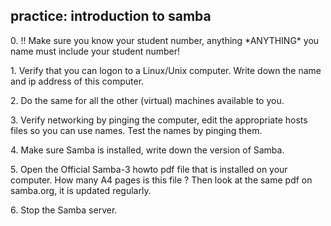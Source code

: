 ## practice: introduction to samba

0\. !! Make sure you know your student number, anything \*ANYTHING\* you
name must include your student number!

1\. Verify that you can logon to a Linux/Unix computer. Write down the
name and ip address of this computer.

2\. Do the same for all the other (virtual) machines available to you.

3\. Verify networking by pinging the computer, edit the appropriate
hosts files so you can use names. Test the names by pinging them.

4\. Make sure Samba is installed, write down the version of Samba.

5\. Open the Official Samba-3 howto pdf file that is installed on your
computer. How many A4 pages is this file ? Then look at the same pdf on
samba.org, it is updated regularly.

6\. Stop the Samba server.


